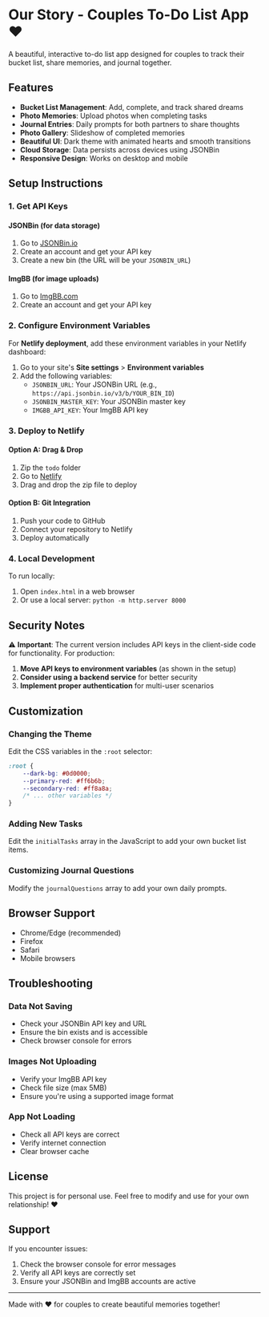# Our Story - Couples To-Do List App ❤️

A beautiful, interactive to-do list app designed for couples to track their bucket list, share memories, and journal together.

## Features

- **Bucket List Management**: Add, complete, and track shared dreams
- **Photo Memories**: Upload photos when completing tasks
- **Journal Entries**: Daily prompts for both partners to share thoughts
- **Photo Gallery**: Slideshow of completed memories
- **Beautiful UI**: Dark theme with animated hearts and smooth transitions
- **Cloud Storage**: Data persists across devices using JSONBin
- **Responsive Design**: Works on desktop and mobile

## Setup Instructions

### 1. Get API Keys

#### JSONBin (for data storage)
1. Go to [JSONBin.io](https://jsonbin.io/)
2. Create an account and get your API key
3. Create a new bin (the URL will be your `JSONBIN_URL`)

#### ImgBB (for image uploads)
1. Go to [ImgBB.com](https://imgbb.com/)
2. Create an account and get your API key

### 2. Configure Environment Variables

For **Netlify deployment**, add these environment variables in your Netlify dashboard:

1. Go to your site's **Site settings** > **Environment variables**
2. Add the following variables:
   - `JSONBIN_URL`: Your JSONBin URL (e.g., `https://api.jsonbin.io/v3/b/YOUR_BIN_ID`)
   - `JSONBIN_MASTER_KEY`: Your JSONBin master key
   - `IMGBB_API_KEY`: Your ImgBB API key

### 3. Deploy to Netlify

#### Option A: Drag & Drop
1. Zip the `todo` folder
2. Go to [Netlify](https://netlify.com/)
3. Drag and drop the zip file to deploy

#### Option B: Git Integration
1. Push your code to GitHub
2. Connect your repository to Netlify
3. Deploy automatically

### 4. Local Development

To run locally:
1. Open `index.html` in a web browser
2. Or use a local server: `python -m http.server 8000`

## Security Notes

⚠️ **Important**: The current version includes API keys in the client-side code for functionality. For production:

1. **Move API keys to environment variables** (as shown in the setup)
2. **Consider using a backend service** for better security
3. **Implement proper authentication** for multi-user scenarios

## Customization

### Changing the Theme
Edit the CSS variables in the `:root` selector:
```css
:root {
    --dark-bg: #0d0000;
    --primary-red: #ff6b6b;
    --secondary-red: #ff8a8a;
    /* ... other variables */
}
```

### Adding New Tasks
Edit the `initialTasks` array in the JavaScript to add your own bucket list items.

### Customizing Journal Questions
Modify the `journalQuestions` array to add your own daily prompts.

## Browser Support

- Chrome/Edge (recommended)
- Firefox
- Safari
- Mobile browsers

## Troubleshooting

### Data Not Saving
- Check your JSONBin API key and URL
- Ensure the bin exists and is accessible
- Check browser console for errors

### Images Not Uploading
- Verify your ImgBB API key
- Check file size (max 5MB)
- Ensure you're using a supported image format

### App Not Loading
- Check all API keys are correct
- Verify internet connection
- Clear browser cache

## License

This project is for personal use. Feel free to modify and use for your own relationship! ❤️

## Support

If you encounter issues:
1. Check the browser console for error messages
2. Verify all API keys are correctly set
3. Ensure your JSONBin and ImgBB accounts are active

---

Made with ❤️ for couples to create beautiful memories together! 